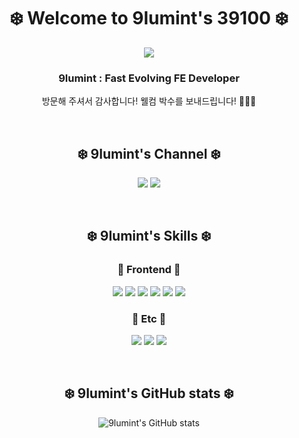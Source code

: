 <div align="center">
  
# ❄️ Welcome to 9lumint's 39100 ❄️
<img src="https://github.com/9lumint/9lumint/assets/131740436/99cdda06-26d2-4a84-b0bc-3bb290d0616d" />

### 9lumint : Fast Evolving FE Developer

방문해 주셔서 감사합니다! 웰컴 박수를 보내드립니다! 👏👏👏

<br/>

## ❄️ 9lumint's Channel ❄️

<a href="https://9lumint39100.tistory.com/" target="_blank"><img src="https://img.shields.io/badge/blog-e7e7e7?style=for-the-badge&logo=tistory&logoColor=ff0000"/></a>
<img src="https://img.shields.io/badge/email-e7e7e7?style=for-the-badge&logo=gmail&logoColor=ff0000"/></a> <br/>

<br/>

## ❄️ 9lumint's Skills ❄️

### 🐧 Frontend 🐧
<a href="" target="_blank"><img src="https://img.shields.io/badge/javascript-F7DF1E?style=for-the-badge&logo=javascript&logoColor=000"/></a>
<a href="" target="_blank"><img src="https://img.shields.io/badge/React-61DAFB?style=for-the-badge&logo=react&logoColor=000"/></a>
<a href="" target="_blank"><img src="https://img.shields.io/badge/Recoil-FD2251?style=for-the-badge&logo=Recoil&logoColor=000"/></a>
<a href="" target="_blank"><img src="https://img.shields.io/badge/html-E34F26?style=for-the-badge&logo=html5&logoColor=000"/></a>
<a href="" target="_blank"><img src="https://img.shields.io/badge/css-1572B6?style=for-the-badge&logo=css3&logoColor=000"/></a>
<a href="" target="_blank"><img src="https://img.shields.io/badge/styled_components-DB7093?style=for-the-badge&logo=styledcomponents&logoColor=000"/></a>

### 🐧 Etc 🐧
<a href="" target="_blank"><img src="https://img.shields.io/badge/git-F05032?style=for-the-badge&logo=git&logoColor=000"/></a>
<a href="" target="_blank"><img src="https://img.shields.io/badge/GitHub-181717?style=for-the-badge&logo=GitHub&logoColor=white"/></a>
<a href="" target="_blank"><img src="https://img.shields.io/badge/Figma-F24E1E?style=for-the-badge&logo=Figma&logoColor=white"/></a>

<br/>

## ❄️ 9lumint's GitHub stats ❄️
![9lumint's GitHub stats](https://github-readme-stats-zeta-five-72.vercel.app/api?username=9lumint&show_icons=true&bg_color=e7e7e7&title_color=424242&text_color=424242&icon_color=ff0000)

</div>
